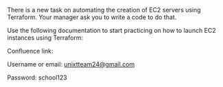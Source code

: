 
There is a new task on automating the creation of EC2 servers using Terraform. Your manager ask you to write a code to do that.

Use the following documentation to start practicing on how to launch EC2 instances using Terraform:


Confluence link: 

Username or email: unixtteam24@gmail.com

Password: school123




